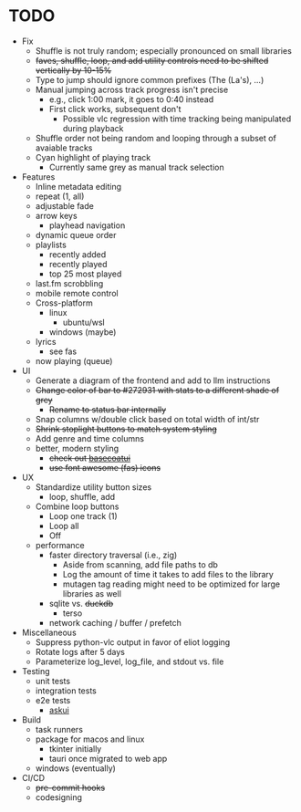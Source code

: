# TODO

* Fix
  * Shuffle is not truly random; especially pronounced on small libraries
  * ~~faves, shuffle, loop, and add utility controls need to be shifted vertically by 10-15%~~
  * Type to jump should ignore common prefixes (The (La's), ...)
  * Manual jumping across track progress isn't precise
    * e.g., click 1:00 mark, it goes to 0:40 instead
    * First click works, subsequent don't
      * Possible vlc regression with time tracking being manipulated during playback
  * Shuffle order not being random and looping through a subset of avaiable tracks
  * Cyan highlight of playing track
    * Currently same grey as manual track selection
* Features
  * Inline metadata editing
  * repeat (1, all)
  * adjustable fade
  * arrow keys
    * playhead navigation
  * dynamic queue order
  * playlists
    * recently added
    * recently played
    * top 25 most played
  * last.fm scrobbling
  * mobile remote control
  * Cross-platform
    * linux
      * ubuntu/wsl
    * windows (maybe)
  * lyrics
    * see fas
  * now playing (queue)
* UI
  * Generate a diagram of the frontend and add to llm instructions
  * ~~Change color of bar to #272931 with stats to a different shade of grey~~
    * ~~Rename to status bar internally~~
  * Snap columns w/double click based on total width of int/str
  * ~~Shrink stoplight buttons to match system styling~~
  * Add genre and time columns
  * better, modern styling
    * ~~check out [basecoatui](https://basecoatui.com/)~~
    * ~~use font awesome (fas) icons~~
* UX
  * Standardize utility button sizes
    * loop, shuffle, add
  * Combine loop buttons
    * Loop one track (1)
    * Loop all
    * Off
  * performance
    * faster directory traversal (i.e., zig)
      * Aside from scanning, add file paths to db
      * Log the amount of time it takes to add files to the library
      * mutagen tag reading might need to be optimized for large libraries as well
    * sqlite vs. ~~duckdb~~
      * terso
    * network caching / buffer / prefetch
* Miscellaneous
  * Suppress python-vlc output in favor of eliot logging
  * Rotate logs after 5 days
  * Parameterize log_level, log_file, and stdout vs. file
* Testing
  * unit tests
  * integration tests
  * e2e tests
    * [askui](https://docs.askui.com/01-tutorials/tutorials-overview)
* Build
  * task runners
  * package for macos and linux
    * tkinter initially
    * tauri once migrated to web app
  * windows (eventually)
* CI/CD
  * ~~pre-commit hooks~~
  * codesigning
